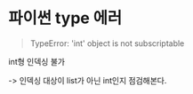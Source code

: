 # 파이썬 type 에러



> TypeError: 'int' object is not subscriptable



int형 인덱싱 불가



-> 인덱싱 대상이 list가 아닌 int인지 점검해본다.



